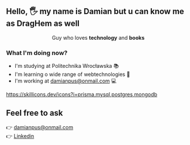 ## Hello, 🖐 my name is  Damian but u can know me as DragHem as well

<p align="center">
    Guy who loves <strong>technology</strong> and <strong>books</strong>
</p>

### What I'm doing now?
- I'm studying at Politechnika Wrocławska 📚
- I'm learning o wide range of webtechnologies 🤯
- I'm working at <a href="mailto:damianpus@onmail.com?">damianpus@onmail.com</a>  💻

https://skillicons.dev/icons?i=prisma,mysql,postgres,mongodb

## Feel free to ask
👉 <a href="mailto:damianpus@onmail.com?">damianpus@onmail.com</a>  
👉 <a href="https://www.linkedin.com/in/damian-pu%C5%9B-0b935723a/" target="_blank">Linkedin</a>
